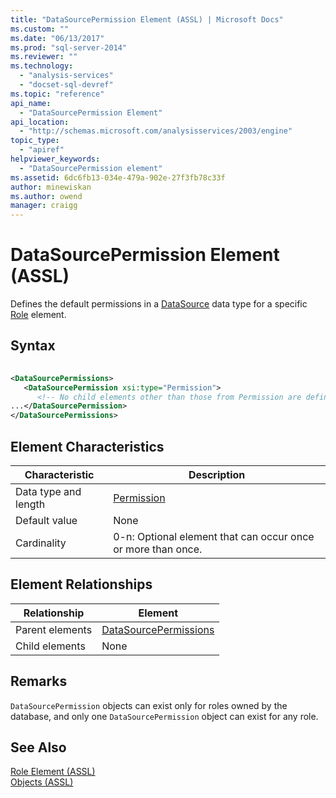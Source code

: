 ```yaml
---
title: "DataSourcePermission Element (ASSL) | Microsoft Docs"
ms.custom: ""
ms.date: "06/13/2017"
ms.prod: "sql-server-2014"
ms.reviewer: ""
ms.technology: 
  - "analysis-services"
  - "docset-sql-devref"
ms.topic: "reference"
api_name: 
  - "DataSourcePermission Element"
api_location: 
  - "http://schemas.microsoft.com/analysisservices/2003/engine"
topic_type: 
  - "apiref"
helpviewer_keywords: 
  - "DataSourcePermission element"
ms.assetid: 6dc6fb13-034e-479a-902e-27f3fb78c33f
author: minewiskan
ms.author: owend
manager: craigg
---
```

# DataSourcePermission Element (ASSL)
  Defines the default permissions in a [DataSource](../data-type/datasource-data-type-assl.md) data type for a specific [Role](role-element-assl.md) element.  
  
## Syntax  
  
```xml  
  
<DataSourcePermissions>  
   <DataSourcePermission xsi:type="Permission">  
      <!-- No child elements other than those from Permission are defined -->  
...</DataSourcePermission>  
</DataSourcePermissions>  
```  
  
## Element Characteristics  
  
|Characteristic|Description|  
|--------------------|-----------------|  
|Data type and length|[Permission](../data-type/permission-data-type-assl.md)|  
|Default value|None|  
|Cardinality|0-n: Optional element that can occur once or more than once.|  
  
## Element Relationships  
  
|Relationship|Element|  
|------------------|-------------|  
|Parent elements|[DataSourcePermissions](../collections/datasourcepermissions-element-assl.md)|  
|Child elements|None|  
  
## Remarks  
 `DataSourcePermission` objects can exist only for roles owned by the database, and only one `DataSourcePermission` object can exist for any role.  
  
## See Also  
 [Role Element &#40;ASSL&#41;](role-element-assl.md)   
 [Objects &#40;ASSL&#41;](objects-assl.md)  
  
  
